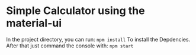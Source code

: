 # Simple Calculator using the material-ui


In the project directory, you can run: `npm install` 
To install the Depdencies. After that just command the console with: `npm start`
